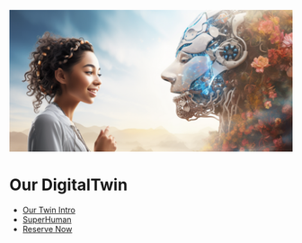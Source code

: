 ![](img/twin_home.png)

# Our DigitalTwin

- [Our Twin Intro](twin_intro.md)
- [SuperHuman](superhuman.md)
- [Reserve Now](twin_act_now.md)